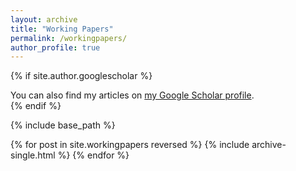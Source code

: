 ```yaml
---
layout: archive
title: "Working Papers"
permalink: /workingpapers/
author_profile: true
---
```


{% if site.author.googlescholar %}
  <div class="wordwrap">You can also find my articles on <a href="{{site.author.googlescholar}}">my Google Scholar profile</a>.</div>
{% endif %}

{% include base_path %}

{% for post in site.workingpapers reversed %}
  {% include archive-single.html %}
{% endfor %}
